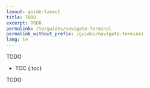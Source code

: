 ```yaml
---
layout: guide-layout
title: TODO
excerpt: TODO
permalink: /te/guides/navigate-terminal
permalink_without_prefix: /guides/navigate-terminal
lang: te
---
```


TODO

* TOC
{:toc}

TODO
